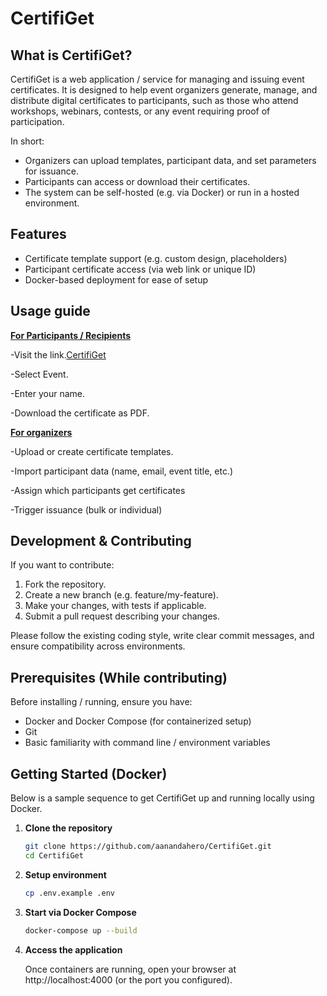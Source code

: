 # CertifiGet

## What is CertifiGet?

CertifiGet is a web application / service for managing and issuing event certificates. It is designed to help event organizers generate, manage, and distribute digital certificates to participants, such as those who attend workshops, webinars, contests, or any event requiring proof of participation.

In short:

- Organizers can upload templates, participant data, and set parameters for issuance.  
- Participants can access or download their certificates.  
- The system can be self-hosted (e.g. via Docker) or run in a hosted environment.


## Features

- Certificate template support (e.g. custom design, placeholders)  
- Participant certificate access (via web link or unique ID)  
- Docker-based deployment for ease of setup

## Usage guide
<u>**For Participants / Recipients**</u>

-Visit the link.[CertifiGet](https://computerclubkec.github.io/CertifiGet/)

-Select Event.

-Enter your name.

-Download the certificate as PDF. 

<u>**For organizers**</u>

-Upload or create certificate templates.

-Import participant data (name, email, event title, etc.)

-Assign which participants get certificates

-Trigger issuance (bulk or individual)

## Development & Contributing

If you want to contribute:

  1. Fork the repository.
  2. Create a new branch (e.g. feature/my-feature).
  3. Make your changes, with tests if applicable.
  4. Submit a pull request describing your changes.
     
Please follow the existing coding style, write clear commit messages, and ensure compatibility across environments.

## Prerequisites (While contributing)

Before installing / running, ensure you have:

- Docker and Docker Compose (for containerized setup)   
- Git  
- Basic familiarity with command line / environment variables  

## Getting Started (Docker)

Below is a sample sequence to get CertifiGet up and running locally using Docker.

1. **Clone the repository**  
   ```bash
   git clone https://github.com/aanandahero/CertifiGet.git
   cd CertifiGet
   ```
2. **Setup environment**
   ```bash
   cp .env.example .env
   ```
3. **Start via Docker Compose**
   ```bash
   docker-compose up --build
   ```
4. **Access the application**
   
   Once containers are running, open your browser at http://localhost:4000 (or the port you configured).





